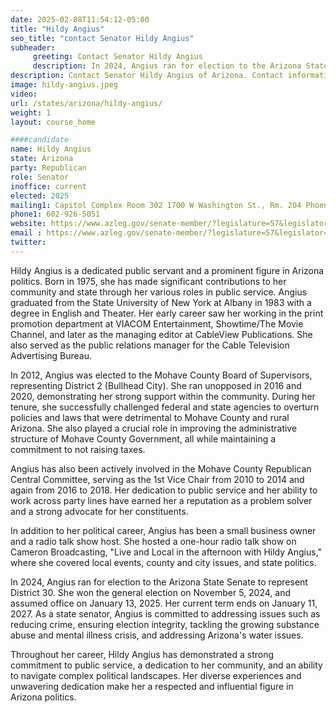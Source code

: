 ```yaml
---
date: 2025-02-08T11:54:12-05:00
title: "Hildy Angius"
seo_title: "contact Senator Hildy Angius"
subheader:
     greeting: Contact Senator Hildy Angius
     description: In 2024, Angius ran for election to the Arizona State Senate to represent District 30. She won the general election on November 5, 2024, and assumed office on January 13, 2025. Her current term ends on January 11, 2027.
description: Contact Senator Hildy Angius of Arizona. Contact information for Hildy Angius includes email address, phone number, and mailing address.
image: hildy-angius.jpeg
video:
url: /states/arizona/hildy-angius/
weight: 1
layout: course_home

####candidate
name: Hildy Angius
state: Arizona
party: Republican
role: Senator
inoffice: current
elected: 2025
mailing1: Capitol Complex Room 302 1700 W Washington St., Rm. 204 Phoenix, AZ 85007-2890
phone1: 602-926-5051
website: https://www.azleg.gov/senate-member/?legislature=57&legislator=2373/
email : https://www.azleg.gov/senate-member/?legislature=57&legislator=2373/
twitter: 
---
```

Hildy Angius is a dedicated public servant and a prominent figure in Arizona politics. Born in 1975, she has made significant contributions to her community and state through her various roles in public service. Angius graduated from the State University of New York at Albany in 1983 with a degree in English and Theater. Her early career saw her working in the print promotion department at VIACOM Entertainment, Showtime/The Movie Channel, and later as the managing editor at CableView Publications. She also served as the public relations manager for the Cable Television Advertising Bureau.

In 2012, Angius was elected to the Mohave County Board of Supervisors, representing District 2 (Bullhead City). She ran unopposed in 2016 and 2020, demonstrating her strong support within the community. During her tenure, she successfully challenged federal and state agencies to overturn policies and laws that were detrimental to Mohave County and rural Arizona. She also played a crucial role in improving the administrative structure of Mohave County Government, all while maintaining a commitment to not raising taxes.

Angius has also been actively involved in the Mohave County Republican Central Committee, serving as the 1st Vice Chair from 2010 to 2014 and again from 2016 to 2018. Her dedication to public service and her ability to work across party lines have earned her a reputation as a problem solver and a strong advocate for her constituents.

In addition to her political career, Angius has been a small business owner and a radio talk show host. She hosted a one-hour radio talk show on Cameron Broadcasting, "Live and Local in the afternoon with Hildy Angius," where she covered local events, county and city issues, and state politics.

In 2024, Angius ran for election to the Arizona State Senate to represent District 30. She won the general election on November 5, 2024, and assumed office on January 13, 2025. Her current term ends on January 11, 2027. As a state senator, Angius is committed to addressing issues such as reducing crime, ensuring election integrity, tackling the growing substance abuse and mental illness crisis, and addressing Arizona's water issues.

Throughout her career, Hildy Angius has demonstrated a strong commitment to public service, a dedication to her community, and an ability to navigate complex political landscapes. Her diverse experiences and unwavering dedication make her a respected and influential figure in Arizona politics.
